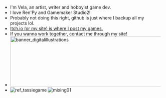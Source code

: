 - I'm Vela, an artist, writer and hobbyist game dev.
- I love Ren'Py and Gamemaker Studio2!
- Probably not doing this right, github is just where I backup all my projects lol.
- [Itch.io (or my site) is where I post my games.](https://velanoble.itch.io/)
- If you wanna work together, contact me through my site!
- <img width="800" height="160" alt="banner_digitalillustrations" src="https://github.com/user-attachments/assets/99f034f9-7ff7-4278-89bb-05de2abd9827" />
- ![ref_tassiegame](https://github.com/user-attachments/assets/3d99916d-96a9-43b9-83aa-672f2a5518b6)
![mixing01](https://github.com/user-attachments/assets/4c39cef0-abca-48b2-b44b-8950100fc4c8)

